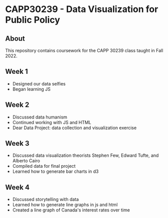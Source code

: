 # CAPP30239 - Data Visualization for Public Policy

## About

This repository contains coursework for the CAPP 30239 class taught in Fall 2022. 

## Week 1

* Designed our data selfies
* Began learning JS 

## Week 2

* Discussed data humanism 
* Continued working with JS and HTML 
* Dear Data Project: data collection and visualization exercise

## Week 3

* Discussed data visualization theorists Stephen Few, Edward Tufte, and Alberto Cairo 
* Compiled data for final project
* Learned how to generate bar charts in d3 

## Week 4

* Discussed storytelling with data
* Learned how to generate line graphs in js and html
* Created a line graph of Canada's interest rates over time
